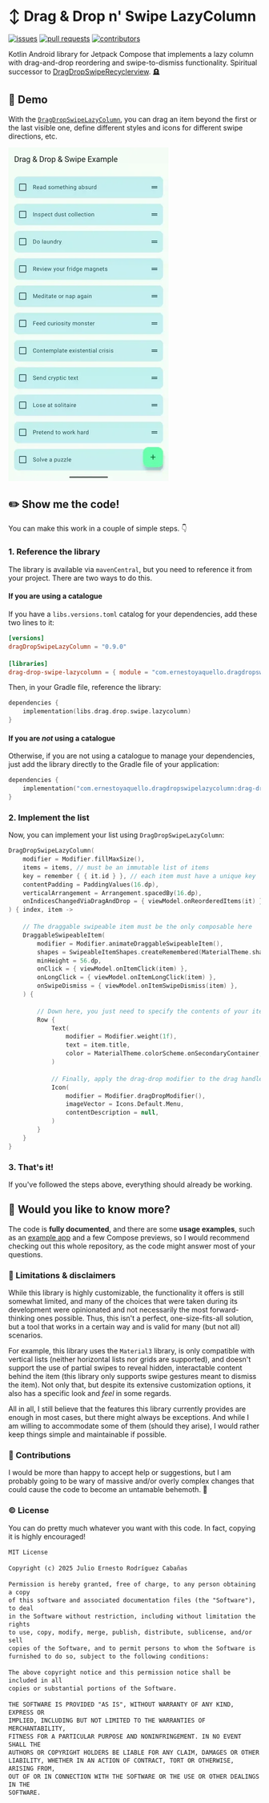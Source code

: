 # ↕️ Drag & Drop n' Swipe LazyColumn

[![issues](https://img.shields.io/github/issues/ernestoyaquello/DragDropSwipeLazyColumn)](https://github.com/ernestoyaquello/DragDropSwipeLazyColumn/issues)
[![pull requests](https://img.shields.io/github/issues-pr/ernestoyaquello/DragDropSwipeLazyColumn)](https://github.com/ernestoyaquello/DragDropSwipeLazyColumn/pulls)
[![contributors](https://img.shields.io/github/contributors/ernestoyaquello/DragDropSwipeLazyColumn)](https://github.com/ernestoyaquello/DragDropSwipeLazyColumn/graphs/contributors)

Kotlin Android library for Jetpack Compose that implements a lazy column with drag-and-drop reordering and swipe-to-dismiss functionality. Spiritual successor to [DragDropSwipeRecyclerview](https://github.com/ernestoyaquello/DragDropSwipeRecyclerview). 🪦

## 🎥 Demo

With the [`DragDropSwipeLazyColumn`](https://github.com/ernestoyaquello/DragDropSwipeLazyColumn/blob/main/drag-drop-swipe-lazycolumn/src/main/java/com/ernestoyaquello/dragdropswipelazycolumn/DragDropSwipeLazyColumn.kt), you can drag an item beyond the first or the last visible one, define different styles and icons for different swipe directions, etc.

![Animated image as a demo for the `DragDropSwipeLazyColumn`](drag-drop-swipe-lazycolumn-demo.webp)

## ✏️ Show me the code!

You can make this work in a couple of simple steps. 👇

### 1. Reference the library

The library is available via `mavenCentral`, but you need to reference it from your project. There are two ways to do this.

#### If you are using a catalogue

If you have a `libs.versions.toml` catalog for your dependencies, add these two lines to it:

```toml
[versions]
dragDropSwipeLazyColumn = "0.9.0"

[libraries]
drag-drop-swipe-lazycolumn = { module = "com.ernestoyaquello.dragdropswipelazycolumn:drag-drop-swipe-lazycolumn", version.ref = "dragDropSwipeLazyColumn" }

```

Then, in your Gradle file, reference the library:

```kotlin
dependencies {
    implementation(libs.drag.drop.swipe.lazycolumn)
}
```

#### If you are *not* using a catalogue

Otherwise, if you are not using a catalogue to manage your dependencies, just add the library directly to the Gradle file of your application:

```kotlin
dependencies {
    implementation("com.ernestoyaquello.dragdropswipelazycolumn:drag-drop-swipe-lazycolumn:0.9.0")
}
```

### 2. Implement the list

Now, you can implement your list using `DragDropSwipeLazyColumn`:

```kotlin
DragDropSwipeLazyColumn(
    modifier = Modifier.fillMaxSize(),
    items = items, // must be an immutable list of items
    key = remember { { it.id } }, // each item must have a unique key
    contentPadding = PaddingValues(16.dp),
    verticalArrangement = Arrangement.spacedBy(16.dp),
    onIndicesChangedViaDragAndDrop = { viewModel.onReorderedItems(it) },
) { index, item ->

    // The draggable swipeable item must be the only composable here
    DraggableSwipeableItem(
        modifier = Modifier.animateDraggableSwipeableItem(),
        shapes = SwipeableItemShapes.createRemembered(MaterialTheme.shapes.medium),
        minHeight = 56.dp,
        onClick = { viewModel.onItemClick(item) },
        onLongClick = { viewModel.onItemLongClick(item) },
        onSwipeDismiss = { viewModel.onItemSwipeDismiss(item) },
    ) {

        // Down here, you just need to specify the contents of your item
        Row {
            Text(
                modifier = Modifier.weight(1f),
                text = item.title,
                color = MaterialTheme.colorScheme.onSecondaryContainer,
            )

            // Finally, apply the drag-drop modifier to the drag handle icon
            Icon(
                modifier = Modifier.dragDropModifier(),
                imageVector = Icons.Default.Menu,
                contentDescription = null,
            )
        }
    }
}
```

### 3. That's it!

If you've followed the steps above, everything should already be working.

## 🤔 Would you like to know more?

The code is **fully documented**, and there are some **usage examples**, such as an [example app](https://github.com/ernestoyaquello/DragDropSwipeLazyColumn/tree/main/app) and a few Compose previews, so I would recommend checking out this whole repository, as the code might answer most of your questions.

### 📝 Limitations & disclaimers

While this library is highly customizable, the functionality it offers is still somewhat limited, and many of the choices that were taken during its development were opinionated and not necessarily the most forward-thinking ones possible. Thus, this isn't a perfect, one-size-fits-all solution, but a tool that works in a certain way and is valid for many (but not all) scenarios.

For example, this library uses the `Material3` library, is only compatible with vertical lists (neither horizontal lists nor grids are supported), and doesn't support the use of partial swipes to reveal hidden, interactable content behind the item (this library only supports swipe gestures meant to dismiss the item). Not only that, but despite its extensive customization options, it also has a specific look and *feel* in some regards.

All in all, I still believe that the features this library currently provides are enough in most cases, but there might always be exceptions. And while I am willing to accommodate some of them (should they arise), I would rather keep things simple and maintainable if possible.

### 🤝 Contributions

I would be more than happy to accept help or suggestions, but I am probably going to be wary of massive and/or overly complex changes that could cause the code to become an untamable behemoth. 🙈

### ©️ License

You can do pretty much whatever you want with this code. In fact, copying it is highly encouraged!

```
MIT License

Copyright (c) 2025 Julio Ernesto Rodríguez Cabañas

Permission is hereby granted, free of charge, to any person obtaining a copy
of this software and associated documentation files (the "Software"), to deal
in the Software without restriction, including without limitation the rights
to use, copy, modify, merge, publish, distribute, sublicense, and/or sell
copies of the Software, and to permit persons to whom the Software is
furnished to do so, subject to the following conditions:

The above copyright notice and this permission notice shall be included in all
copies or substantial portions of the Software.

THE SOFTWARE IS PROVIDED "AS IS", WITHOUT WARRANTY OF ANY KIND, EXPRESS OR
IMPLIED, INCLUDING BUT NOT LIMITED TO THE WARRANTIES OF MERCHANTABILITY,
FITNESS FOR A PARTICULAR PURPOSE AND NONINFRINGEMENT. IN NO EVENT SHALL THE
AUTHORS OR COPYRIGHT HOLDERS BE LIABLE FOR ANY CLAIM, DAMAGES OR OTHER
LIABILITY, WHETHER IN AN ACTION OF CONTRACT, TORT OR OTHERWISE, ARISING FROM,
OUT OF OR IN CONNECTION WITH THE SOFTWARE OR THE USE OR OTHER DEALINGS IN THE
SOFTWARE.
```
